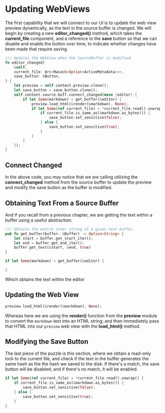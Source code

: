 # Updating WebViews

The first capability that we will connect to our UI is to update the web view
preview dynamically, as the text in the source buffer is changed. We will begin
by creating a new **editor_changed()** method, which takes the **current_file**
component, and a reference to the **save** button so that we can disable and
enable the button over time, to indicate whether changes have been made that
require saving.

```rust
/// Updates the WebView when the SourceBuffer is modified.
fn editor_changed(
    &self,
    current_file: Arc<RwLock<Option<ActiveMetadata>>>,
    save_button: &Button,
) {
    let preview = self.content.preview.clone();
    let save_button = save_button.clone();
    self.content.source.buff.connect_changed(move |editor| {
        if let Some(markdown) = get_buffer(&editor) {
            preview.load_html(&render(&markdown), None);
            if let Some(ref current_file) = *current_file.read().unwrap() {
                if current_file.is_same_as(&markdown.as_bytes()) {
                    save_button.set_sensitive(false);
                } else {
                    save_button.set_sensitive(true);
                }
            }
        }
    });
}
```

## Connect Changed

In the above code, you may notice that we are calling utilizing the
**connect_changed** method from the source buffer to update the preview
and modify the save button as the buffer is modified.

## Obtaining Text From a Source Buffer

And if you recall from a previous chapter, we are getting the text within
a buffer using a useful abstraction:

```rust
/// Obtains the entire inner string of a given text buffer.
pub fn get_buffer(buffer: &Buffer) -> Option<String> {
    let start = buffer.get_start_iter();
    let end = buffer.get_end_iter();
    buffer.get_text(&start, &end, true)
}

```

```rust
if let Some(markdown) = get_buffer(&editor) {

}
```

Which obtains the text within the editor

## Updating the Web View

```rust
preview.load_html(&render(&markdown), None);
```

Whereas here we are using the **render()** function from the **preview** module
to convert the `markdown` text into an HTML string; and then immediately pass
that HTML into our `preview` web view with the **load_html()** method.

## Modifying the Save Button

The last piece of the puzzle is this section, where we obtain a read-only
lock to the current file, and check if the text in the buffer generates
the same hash as the the hash we saved to the disk. If there's a match,
the save button will be disabled; and if there's no match, it will be
enabled.

```rust
if let Some(ref current_file) = *current_file.read().unwrap() {
    if current_file.is_same_as(&markdown.as_bytes()) {
        save_button.set_sensitive(false);
    } else {
        save_button.set_sensitive(true);
    }
}
```